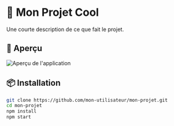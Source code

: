 # 🚀 Mon Projet Cool

Une courte description de ce que fait le projet.

## 📸 Aperçu

![Aperçu de l'application](./images/apercu.png)

## 📦 Installation

```bash
git clone https://github.com/mon-utilisateur/mon-projet.git
cd mon-projet
npm install
npm start